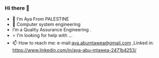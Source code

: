 ### Hi there 👋
 


- 🔭 I’m  Aya From PALESTINE
- 🌱 Computer system engineering
-  I’m a Quality Assurance Engineering .
- ⭐ I’m looking for help with ...
- 📫 How to reach me: e-mail:aya.abumtawea@gmail.com ,Linked in: https://www.linkedin.com/in/aya-abu-mtawea-2471b4253/
 
